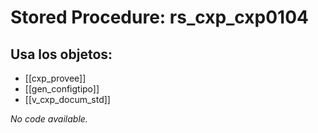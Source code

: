 # Stored Procedure: rs_cxp_cxp0104

## Usa los objetos:
- [[cxp_provee]]
- [[gen_configtipo]]
- [[v_cxp_docum_std]]

*No code available.*
